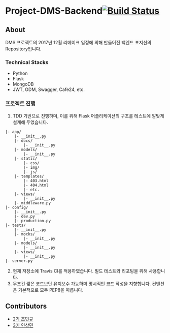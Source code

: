 # Project-DMS-Backend[![Build Status](https://travis-ci.org/DSM-DMS/Project-DMS-Backend.svg?branch=master)](https://travis-ci.org/DSM-DMS/Project-DMS-Backend)
## About
DMS 프로젝트의 2017년 12월 리메이크 일정에 의해 만들어진 백엔드 포지션의 Repository입니다.

### Technical Stacks
- Python
- Flask
- MongoDB
- JWT, ODM, Swagger, Cafe24, etc.

### 프로젝트 진행
1. TDD 기반으로 진행하며, 이를 위해 Flask 어플리케이션의 구조를 테스트에 알맞게 설계해 두었습니다.
~~~
|- app/
    |- __init__.py
    |- docs/
        |- __init__.py
    |- models/
        |- __init__.py
    |- static/
        |- css/
        |- img/
        |- js/
    |- templates/
        |- 403.html
        |- 404.html
        |- etc.
    |- views/
        |- __init__.py
    |- middleware.py
|- config/
    |- __init__.py
    |- dev.py
    |- production.py
|- tests/
    |- __init__.py
    |- mocks/
        |- __init__.py
    |- models/
        |- __init__.py
    |- views/
        |- __init__.py
|- server.py
~~~
2. 현재 저장소에 Travis CI를 적용하였습니다. 빌드 테스트와 리포팅을 위해 사용합니다.
3. 무조건 짧은 코드보단 유지보수 가능하며 명시적인 코드 작성을 지향합니다. 컨벤션은 기본적으로 모두 PEP8을 따릅니다.

## Contributors
- <a href="https://github.com/JoMingyu">2기 조민규</a>
- <a href="https://github.com/RISMME">3기 인상민</a>
